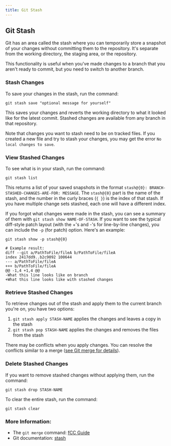 ```yaml
---
title: Git Stash
---
```

## Git Stash

Git has an area called the stash where you can temporarily store a snapshot of your changes without committing them to the repository. It's separate from the working directory, the staging area, or the repository.

This functionality is useful when you've made changes to a branch that you aren't ready to commit, but you need to switch to another branch.

### Stash Changes
To save your changes in the stash, run the command:

```shell
git stash save "optional message for yourself"
```

This saves your changes and reverts the working directory to what it looked like for the latest commit. Stashed changes are available from any branch in that repository.

Note that changes you want to stash need to be on tracked files. If you created a new file and try to stash your changes, you may get the error `No local changes to save`.

### View Stashed Changes
To see what is in your stash, run the command:

```shell
git stash list
```
This returns a list of your saved snapshots in the format `stash@{0}: BRANCH-STASHED-CHANGES-ARE-FOR: MESSAGE`. The `stash@{0}` part is the name of the stash, and the number in the curly braces (`{ }`) is the index of that stash. If you have multiple change sets stashed, each one will have a different index.

If you forgot what changes were made in the stash, you can see a summary of them with `git stash show NAME-OF-STASH`. If you want to see the typical diff-style patch layout (with the +'s and -'s for line-by-line changes), you can include the `-p` (for patch) option. Here's an example:

```shell
git stash show -p stash@{0}

# Example result:
diff --git a/PathToFile/fileA b/PathToFile/fileA
index 2417dd9..b2c9092 100644
--- a/PathToFile/fileA
+++ b/PathToFile/fileA
@@ -1,4 +1,4 @@
-What this line looks like on branch
+What this line looks like with stashed changes
```

### Retrieve Stashed Changes
To retrieve changes out of the stash and apply them to the current branch you're on, you have two options:

1. `git stash apply STASH-NAME` applies the changes and leaves a copy in the stash
2. `git stash pop STASH-NAME` applies the changes and removes the files from the stash

There may be conflicts when you apply changes. You can resolve the conflicts similar to a merge ([see Git merge for details](https://guide.freecodecamp.org/git/git-merge/)).

### Delete Stashed Changes
If you want to remove stashed changes without applying them, run the command:
```shell
git stash drop STASH-NAME
```

To clear the entire stash, run the command:
```shell
git stash clear
```

### More Information:
- The `git merge` command: [fCC Guide](https://guide.freecodecamp.org/git/git-merge/)
- Git documentation: [stash](https://git-scm.com/docs/git-stash)
